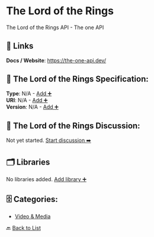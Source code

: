 # The Lord of the Rings

The Lord of the Rings API - The one API

##  🔗 Links
**Docs / Website**: https://the-one-api.dev/

## 🧬 The Lord of the Rings Specification:
**Type**: N/A - [Add ➕](https://github.com/apis-list/apis-list/edit/main/apis.yaml#L19234)  
**URI**: N/A - [Add ➕](https://github.com/apis-list/apis-list/edit/main/apis.yaml#L19234)  
**Version**: N/A - [Add ➕](https://github.com/apis-list/apis-list/edit/main/apis.yaml#L19234)

## 💬 The Lord of the Rings Discussion:
Not yet started. [Start discussion ➡️](https://github.com/apis-list/apis-list/discussions/new)

## 🗂️ Libraries

No libraries added. [Add library ➕](https://github.com/apis-list/apis-list/edit/main/apis.yaml#L19234)    


## 🗄️ Categories:
- [Video & Media](https://github.com/apis-list/apis-list#video--media-)

🔙  [Back to List](https://github.com/apis-list/apis-list)

